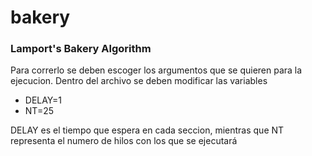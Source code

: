 # bakery
<h3>Lamport's Bakery Algorithm</h3>

<p>Para correrlo se deben escoger los argumentos que se quieren para la ejecucion. Dentro del archivo se deben modificar las variables
<ul>
<li>DELAY=1</li> 
<li>NT=25</li> 
</ul>
DELAY es el tiempo que espera en cada seccion, mientras que NT representa el numero de hilos con los que se ejecutará
</p>
